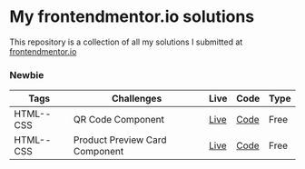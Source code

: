 # My frontendmentor.io solutions

This repository is a collection of all my solutions I submitted at [frontendmentor.io ](https://www.frontendmentor.io/)

### Newbie

| Tags  | Challenges | Live|  Code|  Type| 
| --- | -- |  -- | --  |  -- |
| HTML--CSS      |  QR Code Component | [Live](https://qr-code-component-mesbahul.netlify.app/) | [Code](https://github.com/Mesbahul-Islam/Front-end-mentor/tree/master/Qr%20code) |Free|
| HTML--CSS      |  Product Preview Card Component | [Live](https://product-preview-card-mesbahul.netlify.app/) | [Code](https://github.com/Mesbahul-Islam/Front-end-mentor/tree/master/Product_preview_card_component) |Free|

